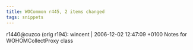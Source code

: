 ```yaml
---
title: WOCommon r445, 2 items changed
tags: snippets
---
```


r1440@cuzco (orig r194): wincent | 2006-12-02 12:47:09 +0100 Notes for WOHOMCollectProxy class
